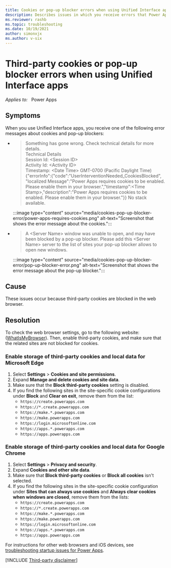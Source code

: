 ```yaml
---
title: Cookies or pop-up blocker errors when using Unified Interface apps
description: Describes issues in which you receive errors that Power Apps requires cookies to be enabled or pop-up blocker when using Unified Interface apps.
ms.reviewer: rashb
ms.topic: troubleshooting
ms.date: 10/19/2021
author: simonxjx
ms.author: v-six
---
```

# Third-party cookies or pop-up blocker errors when using Unified Interface apps

_Applies to:_ &nbsp; Power Apps

## Symptoms

When you use Unified Interface apps, you receive one of the following error messages about cookies and pop-up blockers:

- > Something has gone wrong. Check technical details for more details.  
  > Technical Details  
  > Session Id: \<Session ID\>  
  > Activity Id: \<Activity ID\>  
  > Timestamp: \<Date Time\> GMT-0700 (Pacific Daylight Time)  
  > {"errorInfo":{"code":"UserInterventionNeeded_CookiesBlocked", "localized Message":"Power Apps requires cookies to be enabled. Please enable them in your browser.","timestamp":\<Time Stamp\>,"description":"Power Apps requires cookies to be enabled. Please enable them in your browser."}}
  > No stack available.

    :::image type="content" source="media/cookies-pop-up-blocker-error/power-apps-requires-cookies.png" alt-text="Screenshot that shows the error message about the cookies.":::

- > A \<Server Name\> window was unable to open, and may have been blocked by a pop-up blocker. Please add this \<Server Name\> server to the list of sites your pop-up blocker allows to open new windows.

    :::image type="content" source="media/cookies-pop-up-blocker-error/pop-up-blocker-error.png" alt-text="Screenshot that shows the error message about the pop-up blocker.":::

## Cause

These issues occur because third-party cookies are blocked in the web browser.

## Resolution

To check the web browser settings, go to the following website: ([WhatIsMyBrowser](https://www.whatismybrowser.com/)). Then, enable third-party cookies, and make sure that the related sites are not blocked for cookies.

### Enable storage of third-party cookies and local data for Microsoft Edge

1. Select **Settings** > **Cookies and site permissions**.
1. Expand **Manage and delete cookies and site data**.
1. Make sure that the **Block third-party cookies** setting is disabled.
1. If you find the following sites in the site-specific cookie configurations under **Block** and **Clear on exit**, remove them from the list:
    - `https://create.powerapps.com`
    - `https://*.create.powerapps.com`
    - `https://make.*.powerapps.com`
    - `https://make.powerapps.com`
    - `https://login.microsoftonline.com`
    - `https://apps.*.powerapps.com`
    - `https://apps.powerapps.com`

### Enable storage of third-party cookies and local data for Google Chrome

1. Select **Settings** > **Privacy and security**.
1. Expand **Cookies and other site data**.
1. Make sure that **Block third-party cookies** or **Block all cookies** isn't selected.
1. If you find the following sites in the site-specific cookie configuration under **Sites that can always use cookies** and **Always clear cookies when windows are closed**, remove them from the lists:
    - `https://create.powerapps.com`
    - `https://*.create.powerapps.com`
    - `https://make.*.powerapps.com`
    - `https://make.powerapps.com`
    - `https://login.microsoftonline.com`
    - `https://apps.*.powerapps.com`
    - `https://apps.powerapps.com`

For instructions for other web browsers and iOS devices, see [troubleshooting startup issues for Power Apps](/powerapps/troubleshooting-startup-issues#enable-storage-of-third-party-cookies-and-local-data-in-your-browser-or-app).

[!INCLUDE [Third-party disclaimer](../../includes/third-party-disclaimer.md)]
